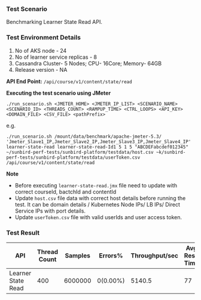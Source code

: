 ### Test Scenario

Benchmarking Learner State Read API.


### Test Environment Details
1. No of AKS node - 24
2. No of learner service replicas - 8
3. Cassandra Cluster- 5 Nodes; CPU- 16Core; Memory- 64GB
4. Release version - NA


**API End Point:** 
`/api/course/v1/content/state/read`


**Executing the test scenario using JMeter**

```./run_scenario.sh <JMETER_HOME> <JMETER_IP_LIST> <SCENARIO_NAME> <SCENARIO_ID> <THREADS_COUNT> <RAMPUP_TIME> <CTRL_LOOPS> <API_KEY> <DOMAIN_FILE> <CSV_FILE> <pathPrefix>```

e.g. 

```./run_scenario.sh /mount/data/benchmark/apache-jmeter-5.3/ 'Jmeter_Slave1_IP,Jmeter_Slave2_IP,Jmeter_Slave3_IP,Jmeter_Slave4_IP' learner-state-read learner-state-read-Id1 5 1 5 "ABCDEFabcdef012345" ~/sunbird-perf-tests/sunbird-platform/testdata/host.csv ~k/sunbird-perf-tests/sunbird-platform/testdata/userToken.csv /api/course/v1/content/state/read```


**Note**

- Before executing `learner-state-read.jmx` file need to update with correct courseId, bactchId and contentId
- Update `host.csv` file data with correct host details before running the test. It can be domain details / Kubernetes Node IPs/ LB IPs/ Direct Service IPs with port details.
- Update  `userToken.csv` file with valid userIds and user access token.


### Test Result

|API                |Thread Count|Samples |Errors%  |Throughput/sec|Avg Resp Time |95th pct |99th pct|
|-------------------|------------|--------|---------| -------------|--------------|---------|--------|
|Learner State Read |400         |6000000 |0(0.00%) |5140.5        | 77           |  73     |103.99  |
